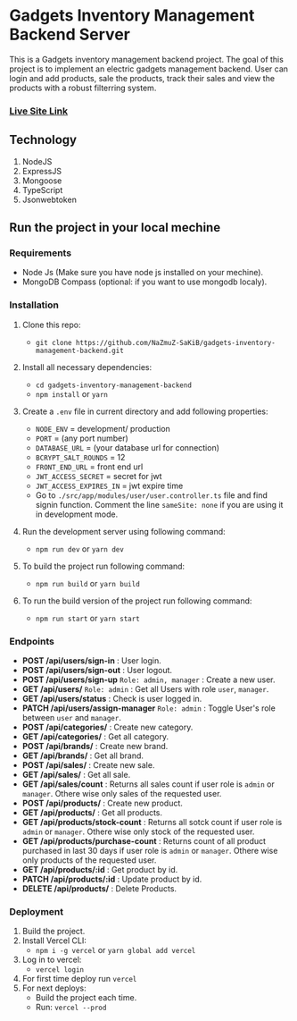 # Gadgets Inventory Management Backend Server

This is a Gadgets inventory management backend project. The goal of this project is to implement an electric gadgets management backend. User can login and add products, sale the products, track their sales and view the products with a robust filterring system.

### [Live Site Link](https://gadgets-inventory-management-backend.vercel.app)

## Technology

1.  NodeJS
2.  ExpressJS
3.  Mongoose
4.  TypeScript
5.  Jsonwebtoken

## Run the project in your local mechine

### Requirements

- Node Js (Make sure you have node js installed on your mechine).
- MongoDB Compass (optional: if you want to use mongodb localy).

### Installation

1. Clone this repo:
   - `git clone https://github.com/NaZmuZ-SaKiB/gadgets-inventory-management-backend.git`
2. Install all necessary dependencies:
   - `cd gadgets-inventory-management-backend`
   - `npm install` or `yarn`
3. Create a `.env` file in current directory and add following properties:

   - `NODE_ENV` = development/ production
   - `PORT` = (any port number)
   - `DATABASE_URL` = (your database url for connection)
   - `BCRYPT_SALT_ROUNDS` = 12
   - `FRONT_END_URL` = front end url
   - `JWT_ACCESS_SECRET` = secret for jwt
   - `JWT_ACCESS_EXPIRES_IN` = jwt expire time
   - Go to `./src/app/modules/user/user.controller.ts` file and find signin function.
     Comment the line `sameSite: none` if you are using it in development mode.

4. Run the development server using following command:
   - `npm run dev` or `yarn dev`
5. To build the project run following command:
   - `npm run build` or `yarn build`
6. To run the build version of the project run following command:
   - `npm run start` or `yarn start`

### Endpoints

- **POST /api/users/sign-in** : User login.
- **POST /api/users/sign-out** : User logout.
- **POST /api/users/sign-up** `Role: admin, manager` : Create a new user.
- **GET /api/users/** `Role: admin` : Get all Users with role `user`, `manager`.
- **GET /api/users/status** : Check is user logged in.
- **PATCH /api/users/assign-manager** `Role: admin` : Toggle User's role between `user` and `manager`.
- **POST /api/categories/** : Create new category.
- **GET /api/categories/** : Get all category.
- **POST /api/brands/** : Create new brand.
- **GET /api/brands/** : Get all brand.
- **POST /api/sales/** : Create new sale.
- **GET /api/sales/** : Get all sale.
- **GET /api/sales/count** : Returns all sales count if user role is `admin` or `manager`. Othere wise only sales of the requested user.
- **POST /api/products/** : Create new product.
- **GET /api/products/** : Get all products.
- **GET /api/products/stock-count** : Returns all sotck count if user role is `admin` or `manager`. Othere wise only stock of the requested user.
- **GET /api/products/purchase-count** : Returns count of all product purchased in last 30 days if user role is `admin` or `manager`. Othere wise only products of the requested user.
- **GET /api/products/:id** : Get product by id.
- **PATCH /api/products/:id** : Update product by id.
- **DELETE /api/products/** : Delete Products.

### Deployment

1. Build the project.
2. Install Vercel CLI:
   - `npm i -g vercel` or `yarn global add vercel`
3. Log in to vercel:
   - `vercel login`
4. For first time deploy run `vercel`
5. For next deploys:
   - Build the project each time.
   - Run: `vercel --prod`
